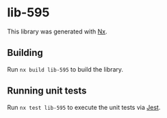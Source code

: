 # lib-595

This library was generated with [Nx](https://nx.dev).

## Building

Run `nx build lib-595` to build the library.

## Running unit tests

Run `nx test lib-595` to execute the unit tests via [Jest](https://jestjs.io).
